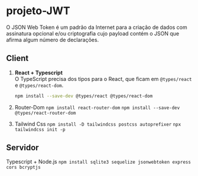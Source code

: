 # projeto-JWT

O JSON Web Token é um padrão da Internet para a criação de dados com assinatura opcional e/ou criptografia cujo payload contém o JSON que afirma algum número de declarações.

## Client

1. **React + Typescript**  
   O TypeScript precisa dos tipos para o React, que ficam em `@types/react` e `@types/react-dom`.  
   ```bash
   npm install --save-dev @types/react @types/react-dom
   ```
    

3. Router-Dom
```npm install react-router-dom```
```npm install --save-dev @types/react-router-dom```

4. Tailwind Css
```npm install -D tailwindcss postcss autoprefixer```
```npx tailwindcss init -p```

## Servidor
Typescript + Node.js
```npm install sqlite3 sequelize jsonwebtoken express cors bcryptjs```
